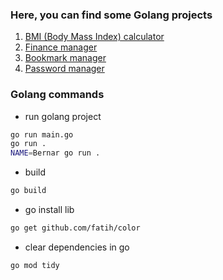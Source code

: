 
### Here, you can find some Golang projects

1. [BMI (Body Mass Index) calculator](https://github.com/bernar-education/purple-school/tree/main/golang/1-go-bmi)
2. [Finance manager](https://github.com/bernar-education/purple-school/tree/main/golang/2-go-finance)
3. [Bookmark manager](https://github.com/bernar-education/purple-school/tree/main/golang/3-go-bookmark)
4. [Password manager](https://github.com/bernar-education/purple-school/tree/main/golang/4-go-password)

### Golang commands

* run golang project
```bash
go run main.go
go run .
NAME=Bernar go run .
```
* build
```bash
go build
```
* go install lib
```bash
go get github.com/fatih/color
```
* clear dependencies in go
```bash
go mod tidy
```

